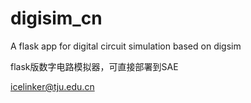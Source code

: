 # digisim_cn
A flask app for digital circuit simulation based on digsim

flask版数字电路模拟器，可直接部署到SAE

icelinker@tju.edu.cn
